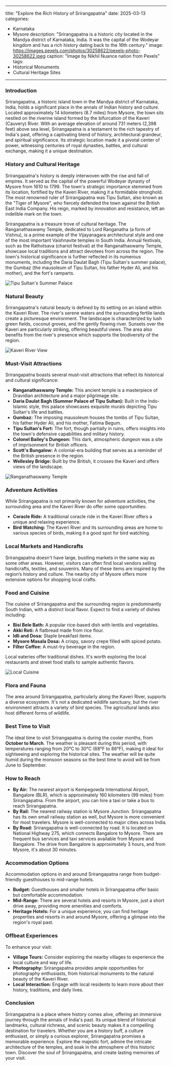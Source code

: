 
---
title: "Explore the Rich History of Srirangapatna"
date: 2025-03-13
categories:
  - Karnataka
  - Mysore
description: "Srirangapatna is a historic city located in the Mandya district of Karnataka, India. It was the capital of the Wodeyar kingdom and has a rich history dating back to the 16th century."
image: https://images.pexels.com/photos/30258622/pexels-photo-30258622.jpeg
caption: "Image by Nikhil Nuance nation from Pexels"
tags: 
  - Historical Monuments
  - Cultural Heritage Sites
---


### **Introduction**

Srirangapatna, a historic island town in the Mandya district of Karnataka, India, holds a significant place in the annals of Indian history and culture. Located approximately 14 kilometers (8.7 miles) from Mysore, the town sits nestled on the riverine island formed by the bifurcation of the Kaveri (Cauvery) River. With an average elevation of around 731 meters (2,398 feet) above sea level, Srirangapatna is a testament to the rich tapestry of India's past, offering a captivating blend of history, architectural grandeur, and spiritual significance. Its strategic location made it a pivotal center of power, witnessing centuries of royal dynasties, battles, and cultural exchange, making it a unique destination.

### **History and Cultural Heritage**

Srirangapatna's history is deeply interwoven with the rise and fall of empires. It served as the capital of the powerful Wodeyar dynasty of Mysore from 1610 to 1799. The town's strategic importance stemmed from its location, fortified by the Kaveri River, making it a formidable stronghold. The most renowned ruler of Srirangapatna was Tipu Sultan, also known as the "Tiger of Mysore", who fiercely defended the town against the British East India Company. His reign, marked by innovation and resistance, left an indelible mark on the town.

Srirangapatna is a treasure trove of cultural heritage. The Ranganathaswamy Temple, dedicated to Lord Ranganatha (a form of Vishnu), is a prime example of the Vijayanagara architectural style and one of the most important Vaishnavite temples in South India. Annual festivals, such as the Rathotsava (chariot festival) at the Ranganathaswamy Temple, showcase local traditions and attract devotees from across the region. The town's historical significance is further reflected in its numerous monuments, including the Daria Daulat Bagh (Tipu Sultan's summer palace), the Gumbaz (the mausoleum of Tipu Sultan, his father Hyder Ali, and his mother), and the fort's ramparts.

<img src="placeholder_image_Tipu_Sultan_Summer_Palace.jpg" alt="Tipu Sultan's Summer Palace">

###  **Natural Beauty**

Srirangapatna's natural beauty is defined by its setting on an island within the Kaveri River. The river's serene waters and the surrounding fertile lands create a picturesque environment. The landscape is characterized by lush green fields, coconut groves, and the gently flowing river. Sunsets over the Kaveri are particularly striking, offering beautiful views. The area also benefits from the river's presence which supports the biodiversity of the region.

<img src="placeholder_image_Kaveri_river_view.jpg" alt="Kaveri River View">

### **Must-Visit Attractions**

Srirangapatna boasts several must-visit attractions that reflect its historical and cultural significance:

*   **Ranganathaswamy Temple:** This ancient temple is a masterpiece of Dravidian architecture and a major pilgrimage site.
*   **Daria Daulat Bagh (Summer Palace of Tipu Sultan):** Built in the Indo-Islamic style, this palace showcases exquisite murals depicting Tipu Sultan's life and battles.
*   **Gumbaz:** The imposing mausoleum houses the tombs of Tipu Sultan, his father Hyder Ali, and his mother, Fatima Begum.
*   **Tipu Sultan's Fort:** The fort, though partially in ruins, offers insights into the town's defensive capabilities and military history.
*   **Colonel Bailey's Dungeon:** This dark, atmospheric dungeon was a site of imprisonment for British officers.
*   **Scott's Bungalow:** A colonial-era building that serves as a reminder of the British presence in the region.
*   **Wellesley Bridge:** Built by the British, it crosses the Kaveri and offers views of the landscape.

<img src="placeholder_image_Ranganathaswamy_Temple.jpg" alt="Ranganathaswamy Temple">

### **Adventure Activities**

While Srirangapatna is not primarily known for adventure activities, the surrounding area and the Kaveri River do offer some opportunities:

*   **Coracle Ride:** A traditional coracle ride in the Kaveri River offers a unique and relaxing experience.
*   **Bird Watching:** The Kaveri River and its surrounding areas are home to various species of birds, making it a good spot for bird watching.

### **Local Markets and Handicrafts**

Srirangapatna doesn't have large, bustling markets in the same way as some other areas. However, visitors can often find local vendors selling handicrafts, textiles, and souvenirs. Many of these items are inspired by the region’s history and culture. The nearby city of Mysore offers more extensive options for shopping local crafts.

### **Food and Cuisine**

The cuisine of Srirangapatna and the surrounding region is predominantly South Indian, with a distinct local flavor. Expect to find a variety of dishes including:

*   **Bisi Bele Bath:** A popular rice-based dish with lentils and vegetables.
*   **Akki Roti:** A flatbread made from rice flour.
*   **Idli and Dosa:** Staple breakfast items.
*   **Mysore Masala Dosa:** A crispy, savory crepe filled with spiced potato.
*   **Filter Coffee:** A must-try beverage in the region.

Local eateries offer traditional dishes. It's worth exploring the local restaurants and street food stalls to sample authentic flavors.

<img src="placeholder_image_local_cuisine.jpg" alt="Local Cuisine">

### **Flora and Fauna**

The area around Srirangapatna, particularly along the Kaveri River, supports a diverse ecosystem. It's not a dedicated wildlife sanctuary, but the river environment attracts a variety of bird species. The agricultural lands also host different forms of wildlife.

### **Best Time to Visit**

The ideal time to visit Srirangapatna is during the cooler months, from **October to March**. The weather is pleasant during this period, with temperatures ranging from 20°C to 30°C (68°F to 86°F), making it ideal for sightseeing and exploring the historical sites. The weather will be quite humid during the monsoon seasons so the best time to avoid will be from June to September.

### **How to Reach**

*   **By Air:** The nearest airport is Kempegowda International Airport, Bangalore (BLR), which is approximately 160 kilometers (99 miles) from Srirangapatna. From the airport, you can hire a taxi or take a bus to reach Srirangapatna.
*   **By Rail:** The nearest railway station is Mysore Junction. Srirangapatna has its own small railway station as well, but Mysore is more convenient for most travelers. Mysore is well-connected to major cities across India.
*   **By Road:** Srirangapatna is well-connected by road. It is located on National Highway 275, which connects Bangalore to Mysore. There are frequent bus services and taxi services available from Mysore and Bangalore. The drive from Bangalore is approximately 3 hours, and from Mysore, it's about 30 minutes.

### **Accommodation Options**

Accommodation options in and around Srirangapatna range from budget-friendly guesthouses to mid-range hotels.

*   **Budget:** Guesthouses and smaller hotels in Srirangapatna offer basic but comfortable accommodation.
*   **Mid-Range:** There are several hotels and resorts in Mysore, just a short drive away, providing more amenities and comforts.
*   **Heritage Hotels:** For a unique experience, you can find heritage properties and resorts in and around Mysore, offering a glimpse into the region's royal past.

### **Offbeat Experiences**

To enhance your visit:

*   **Village Tours:** Consider exploring the nearby villages to experience the local culture and way of life.
*   **Photography:** Srirangapatna provides ample opportunities for photography enthusiasts, from historical monuments to the natural beauty of the Kaveri River.
*   **Local Interaction:** Engage with local residents to learn more about their history, traditions, and daily lives.

### **Conclusion**

Srirangapatna is a place where history comes alive, offering an immersive journey through the annals of India's past. Its unique blend of historical landmarks, cultural richness, and scenic beauty makes it a compelling destination for travelers. Whether you are a history buff, a culture enthusiast, or simply a curious explorer, Srirangapatna promises a memorable experience. Explore the majestic fort, admire the intricate architecture of the temples, and soak in the atmosphere of this historic town. Discover the soul of Srirangapatna, and create lasting memories of your visit.


